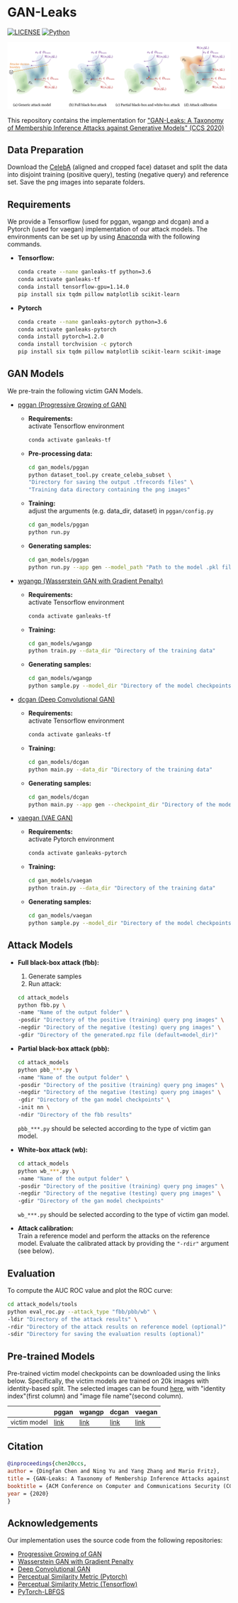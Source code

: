 # GAN-Leaks

[![LICENSE](https://img.shields.io/badge/license-MIT-green?style=flat-square)](LICENSE)
[![Python](https://img.shields.io/badge/python-3.6-blue.svg?style=flat-square)](https://www.python.org/)

![](teaser.png)

This repository contains the implementation for ["GAN-Leaks: A Taxonomy of Membership Inference Attacks against Generative Models" (CCS 2020)](https://arxiv.org/abs/1909.03935) 

## Data Preparation
Download the [CelebA](http://mmlab.ie.cuhk.edu.hk/projects/CelebA.html) (aligned and cropped face) dataset and split the data into disjoint training (positive query), testing (negative query) and reference set. Save the png images into separate folders.

## Requirements
We provide a Tensorflow (used for pggan, wgangp and dcgan) and a Pytorch (used for vaegan) implementation of our attack models. 
The environments can be set up by using [Anaconda](https://www.anaconda.com/download/) with the following commands.
-   **Tensorflow:**
    ```bash
    conda create --name ganleaks-tf python=3.6
    conda activate ganleaks-tf
    conda install tensorflow-gpu=1.14.0
    pip install six tqdm pillow matplotlib scikit-learn
    ```
    
-   **Pytorch**
    ```bash
    conda create --name ganleaks-pytorch python=3.6
    conda activate ganleaks-pytorch
    conda install pytorch=1.2.0
    conda install torchvision -c pytorch
    pip install six tqdm pillow matplotlib scikit-learn scikit-image
    ```
    
## GAN Models
We pre-train the following victim GAN Models.
- [pggan (Progressive Growing of GAN)](https://github.com/tkarras/progressive_growing_of_gans)
    - **Requirements:** \
        activate Tensorflow environment
        ```bash
        conda activate ganleaks-tf
        ```
    - **Pre-processing data:**    
        ```bash
        cd gan_models/pggan
        python dataset_tool.py create_celeba_subset \
        "Directory for saving the output .tfrecords files" \
        "Training data directory containing the png images"
        ```
        
    - **Training:**  
        adjust the arguments (e.g. data_dir, dataset) in `pggan/config.py` 
        ```bash
        cd gan_models/pggan
        python run.py
        ```
    
    - **Generating samples:**
        ```bash
        cd gan_models/pggan
        python run.py --app gen --model_path "Path to the model .pkl file"
        ```
           
- [wgangp (Wasserstein GAN with Gradient Penalty)](https://github.com/igul222/improved_wgan_training)
    - **Requirements:** \
        activate Tensorflow environment
        ```bash
        conda activate ganleaks-tf
        ```
      
    - **Training:**
        ```bash
        cd gan_models/wgangp
        python train.py --data_dir "Directory of the training data"
        ```
      
    - **Generating samples:**
        ```bash
        cd gan_models/wgangp
        python sample.py --model_dir "Directory of the model checkpoints"  
        ```
 
- [dcgan (Deep Convolutional GAN)](https://github.com/carpedm20/DCGAN-tensorflow)
    - **Requirements:** \
        activate Tensorflow environment
        ```bash
        conda activate ganleaks-tf
        ```
      
    - **Training:**
        ```bash
        cd gan_models/dcgan
        python main.py --data_dir "Directory of the training data" 
        ```
      
    - **Generating samples:**
        ```bash
        cd gan_models/dcgan
        python main.py --app gen --checkpoint_dir "Directory of the model checkpoints"
        ```
      
- [vaegan (VAE GAN)](https://arxiv.org/abs/1909.12598)
    - **Requirements:** \
        activate Pytorch environment
        ```bash
        conda activate ganleaks-pytorch
        ```
      
    - **Training:**
        ```bash
        cd gan_models/vaegan
        python train.py --data_dir "Directory of the training data"
        ```
    - **Generating samples:**
        ```bash
        cd gan_models/vaegan
        python sample.py --model_dir "Directory of the model checkpoints"
        ```
      
      
## Attack Models
- **Full black-box attack (fbb):**        
    1. Generate samples
    2. Run attack:
    ```bash
    cd attack_models
    python fbb.py \
    -name "Name of the output folder" \
    -posdir "Directory of the positive (training) query png images" \
    -negdir "Directory of the negative (testing) query png images" \
    -gdir "Directory of the generated.npz file (default=model_dir)"
    ```

- **Partial black-box attack (pbb):**
    ```bash
    cd attack_models
    python pbb_***.py \
    -name "Name of the output folder" \
    -posdir "Directory of the positive (training) query png images" \
    -negdir "Directory of the negative (testing) query png images" \ 
    -gdir "Directory of the gan model checkpoints" \
    -init nn \
    -ndir "Directory of the fbb results" 
    ```
    ```pbb_***.py``` should be selected according to the type of victim gan model. 
    
- **White-box attack (wb):**
    ```bash
    cd attack_models
    python wb_***.py \ 
    -name "Name of the output folder" \
    -posdir "Directory of the positive (training) query png images" \
    -negdir "Directory of the negative (testing) query png images" \ 
    -gdir "Directory of the gan model checkpoints" 
    ```
    ```wb_***.py``` should be selected according to the type of victim gan model.
    
 - **Attack calibration:** \
    Train a reference model and perform the attacks on the reference model. Evaluate the calibrated attack by providing the ```"-rdir"``` argument (see below).
 
 
## Evaluation
To compute the AUC ROC value and plot the ROC curve:
```bash
cd attack_models/tools
python eval_roc.py --attack_type "fbb/pbb/wb" \
-ldir "Directory of the attack results" \
-rdir "Directory of the attack results on reference model (optional)"
-sdir "Directory for saving the evaluation results (optional)" 
```



## Pre-trained Models
Pre-trained victim model checkpoints can be downloaded using the links below. Specifically, the victim models are trained on 20k images with identity-based split. The selected images can be found [here](https://drive.google.com/file/d/12SwuWa7DBKFoPAUZsvkFVoO5shWZ7MMh/view?usp=sharing), with "identity index"(first column) and "image file name"(second column).

| |pggan   | wgangp | dcgan | vaegan|
|---|---|---|---|---|
|victim model| [link](https://drive.google.com/file/d/1GZ7d2gydv34toz9avLiFp3PGubfgg1_y/view?usp=sharing) | [link](https://drive.google.com/file/d/1DUii3lFv2ynm3pV1V3A5lmWyULowp4MP/view?usp=sharing) | [link](https://drive.google.com/file/d/1IT-kNsUvYtzMIOpuDkUHsbAMH7Ca4V1g/view?usp=sharing) | [link](https://drive.google.com/file/d/1AMgd8j8larwQ_qZrt3UfGqxw4t23CKjO/view?usp=sharing)|
    

## Citation
```bibtex
@inproceedings{chen20ccs,
author = {Dingfan Chen and Ning Yu and Yang Zhang and Mario Fritz},
title = {GAN-Leaks: A Taxonomy of Membership Inference Attacks against Generative Models},
booktitle = {ACM Conference on Computer and Communications Security (CCS)},
year = {2020}
}
```

## Acknowledgements
Our implementation uses the source code from the following repositories:
- [Progressive Growing of GAN](https://github.com/tkarras/progressive_growing_of_gans)
- [Wasserstein GAN with Gradient Penalty](https://github.com/igul222/improved_wgan_training)
- [Deep Convolutional GAN](https://github.com/carpedm20/DCGAN-tensorflow)
- [Perceptual Similarity Metric (Pytorch)](https://github.com/richzhang/PerceptualSimilarity)
- [Perceptual Similarity Metric (Tensorflow)](https://github.com/alexlee-gk/lpips-tensorflow)
- [PyTorch-LBFGS](https://github.com/hjmshi/PyTorch-LBFGS#pytorch-lbfgs-a-pytorch-implementation-of-l-bfgs)
      

